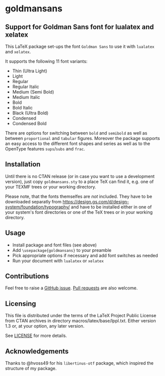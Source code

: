 # goldmansans

## Support for Goldman Sans font for lualatex and xelatex

This LaTeX package set-ups the font `Goldman Sans` to use it with `lualatex` and `xelatex`.

It supports the following 11 font variants:
* Thin (Ultra Light)
* Light
* Regular 
* Regular Italic
* Medium (Semi Bold)
* Medium Italic
* Bold
* Bold Italic
* Black (Ultra Bold)
* Condensed
* Condensed Bold

There are options for switching between `bold` and `semibold` as well as between `proportional` and `tabular` figures. Moreover the package supports an easy access to the different font shapes and series as well as to the OpenType features `sups`/`subs` and `frac`.

## Installation

Until there is no CTAN release (or in case you want to use a development version), just copy `goldmansans.sty` to a place TeX can find it, e.g. one of your TEXMF trees or your working directory.

Please note, that the fonts themselfes are _not_ included. They have to be downloaded separatly from https://design.gs.com/d/design-system/foundation/typography/ and have to be installed either in one of your system's font directories or one of the TeX trees or in your working directory.

## Usage

* Install package and font files (see above)
* Add `\usepackage{goldmansans}` to your preamble
* Pick appropriate options if necessary and add font switches as needed
* Run your document with `lualatex` or `xelatex`

## Contributions

Feel free to raise a [GitHub issue](https://github.com/sieversMartin/goldmansans/issues). [Pull requests](https://github.com/sieversMartin/goldmansans/pulls) are also welcome.

## Licensing

This file is distributed under the terms of the LaTeX Project Public License from CTAN archives in directory macros/latex/base/lppl.txt. Either version 1.3 or, at your option, any later version.

See [LICENSE](LICENSE) for more details.

## Acknowledgements

Thanks to @hvoss49 for his `libertinus-otf` package, which inspired the structure of my package.
